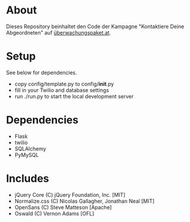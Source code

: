 # About
Dieses Repository beinhaltet den Code der Kampagne "Kontaktiere Deine Abgeordneten" auf [überwachungspaket.at](https://überwachungspaket.at/).

# Setup
See below for dependencies.
- copy config/template.py to config/__init__.py
- fill in your Twilio and database settings
- run ./run.py to start the local development server

# Dependencies
- Flask
- twilio
- SQLAlchemy
- PyMySQL

# Includes
- jQuery Core (C) jQuery Foundation, Inc. [MIT]
- Normalize.css (C) Nicolas Gallagher, Jonathan Neal [MIT]
- OpenSans (C) Steve Matteson [Apache]
- Oswald (C) Vernon Adams [OFL]
